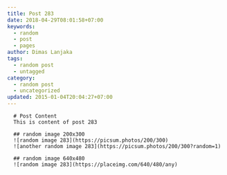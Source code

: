 ```yaml
---
title: Post 283
date: 2018-04-29T08:01:58+07:00
keywords:
  - random
  - post
  - pages
author: Dimas Lanjaka
tags:
  - random post
  - untagged
category:
  - random post
  - uncategorized
updated: 2015-01-04T20:04:27+07:00
---
```


      # Post Content
      This is content of post 283

      ## random image 200x300
      ![random image 283](https://picsum.photos/200/300)
      ![another random image 283](https://picsum.photos/200/300?random=1)

      ## random image 640x480
      ![random image 283](https://placeimg.com/640/480/any)
      